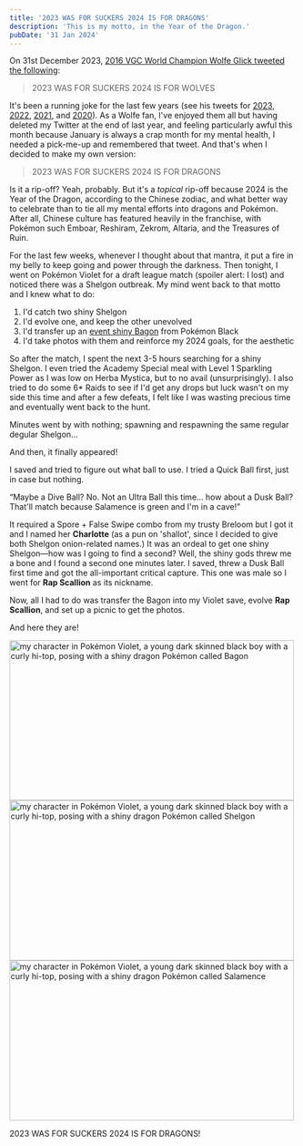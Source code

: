 ```yaml
---
title: '2023 WAS FOR SUCKERS 2024 IS FOR DRAGONS'
description: 'This is my motto, in the Year of the Dragon.'
pubDate: '31 Jan 2024'
---
```


On 31st December 2023, [2016 VGC World Champion Wolfe Glick tweeted the following](https://twitter.com/WolfeyGlick/status/1741588867025621292):

> 2023 WAS FOR SUCKERS 2024 IS FOR WOLVES

It's been a running joke for the last few years (see his tweets for [2023](https://twitter.com/WolfeyGlick/status/1609342461234794497), [2022](https://twitter.com/WolfeyGlick/status/1477035550762799104), [2021](https://twitter.com/WolfeyGlick/status/1344671709656395776), and [2020](https://twitter.com/WolfeyGlick/status/1212069004921233415)). As a Wolfe fan, I've enjoyed them all but having deleted my Twitter at the end of last year, and feeling particularly awful this month because January is always a crap month for my mental health, I needed a pick-me-up and remembered that tweet. And that's when I decided to make my own version:

> 2023 WAS FOR SUCKERS 2024 IS FOR DRAGONS

Is it a rip-off? Yeah, probably. But it's a _topical_ rip-off because 2024 is the Year of the Dragon, according to the Chinese zodiac, and what better way to celebrate than to tie all my mental efforts into dragons and Pokémon. After all, Chinese culture has featured heavily in the franchise, with Pokémon such Emboar, Reshiram, Zekrom, Altaria, and the Treasures of Ruin.

For the last few weeks, whenever I thought about that mantra, it put a fire in my belly to keep going and power through the darkness. Then tonight, I went on Pokémon Violet for a draft league match (spoiler alert: I lost) and noticed there was a Shelgon outbreak. My mind went back to that motto and I knew what to do:

1. I'd catch two shiny Shelgon
2. I'd evolve one, and keep the other unevolved
3. I'd transfer up an [event shiny Bagon](https://bulbapedia.bulbagarden.net/wiki/List_of_local_Japanese_event_Pok%C3%A9mon_distributions_(Generation_V)#Bagon) from Pokémon Black
4. I'd take photos with them and reinforce my 2024 goals, for the aesthetic

So after the match, I spent the next 3-5 hours searching for a shiny Shelgon. I even tried the Academy Special meal with Level 1 Sparkling Power as I was low on Herba Mystica, but to no avail (unsurprisingly). I also tried to do some 6* Raids to see if I'd get any drops but luck wasn't on my side this time and after a few defeats, I felt like I was wasting precious time and eventually went back to the hunt.

Minutes went by with nothing; spawning and respawning the same regular degular Shelgon...

And then, it finally appeared!

I saved and tried to figure out what ball to use. I tried a Quick Ball first, just in case but nothing.

<q>Maybe a Dive Ball? No. Not an Ultra Ball this time... how about a Dusk Ball? That'll match because Salamence is green and I'm in a cave!</q>

It required a Spore + False Swipe combo from my trusty Breloom but I got it and I named her **Charlotte** (as a pun on 'shallot', since I decided to give both Shelgon onion-related names.) It was an ordeal to get one shiny Shelgon—how was I going to find a second? Well, the shiny gods threw me a bone and I found a second one minutes later. I saved, threw a Dusk Ball first time and got the all-important critical capture. This one was male so I went for **Rap Scallion** as its nickname.

Now, all I had to do was transfer the Bagon into my Violet save, evolve **Rap Scallion**, and set up a picnic to get the photos.

And here they are!

<div class="img-center">
	<picture>
		<source srcset="/images/luke-shiny-bagon.webp" type="image/webp">
		<img src="/images/luke-shiny-bagon.jpeg" width="500" height="281" alt="my character in Pokémon Violet, a young dark skinned black boy with a curly hi-top, posing with a shiny dragon Pokémon called Bagon" loading="lazy">
	</picture>
	<picture>
		<source srcset="/images/luke-charlotte-shiny-shelgon.webp" type="image/webp">
		<img src="/images/luke-charlotte-shiny-shelgon.jpeg" width="500" height="281" alt="my character in Pokémon Violet, a young dark skinned black boy with a curly hi-top, posing with a shiny dragon Pokémon called Shelgon" loading="lazy">
	</picture>
	<picture>
		<source srcset="/images/luke-rap-scallion-shiny-salamence.webp" type="image/webp">
		<img src="/images/luke-rap-scallion-shiny-salamence.jpeg" width="500" height="281" alt="my character in Pokémon Violet, a young dark skinned black boy with a curly hi-top, posing with a shiny dragon Pokémon called Salamence" loading="lazy">
	</picture>
</div>

2023 WAS FOR SUCKERS 2024 IS FOR DRAGONS! 